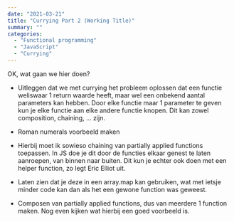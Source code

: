 ```yaml
---
date: "2021-03-21"
title: "Currying Part 2 (Working Title)"
summary: ""
categories:
  - "Functional programming"
  - "JavaScript"
  - "Currying"
---
```


OK, wat gaan we hier doen?

- Uitleggen dat we met currying het probleem oplossen dat een functie weliswaar 1 return waarde heeft, maar wel een onbekend aantal parameters kan hebben. Door elke functie maar 1 parameter te geven kun je elke functie aan elke andere functie knopen.
  Dit kan zowel composition, chaining, ... zijn.

- Roman numerals voorbeeld maken

- Hierbij moet ik sowieso chaining van partially applied functions toepassen. In JS doe je dit door de functies elkaar genest te laten aanroepen, van binnen naar buiten. Dit kun je echter ook doen met een helper function, zo legt Eric Elliot uit.

- Laten zien dat je deze in een array.map kan gebruiken, wat met ietsje minder code kan dan als het een gewone function was geweest.

- Composen van partially applied functions, dus van meerdere 1 function maken. Nog even kijken wat hierbij een goed voorbeeld is.
